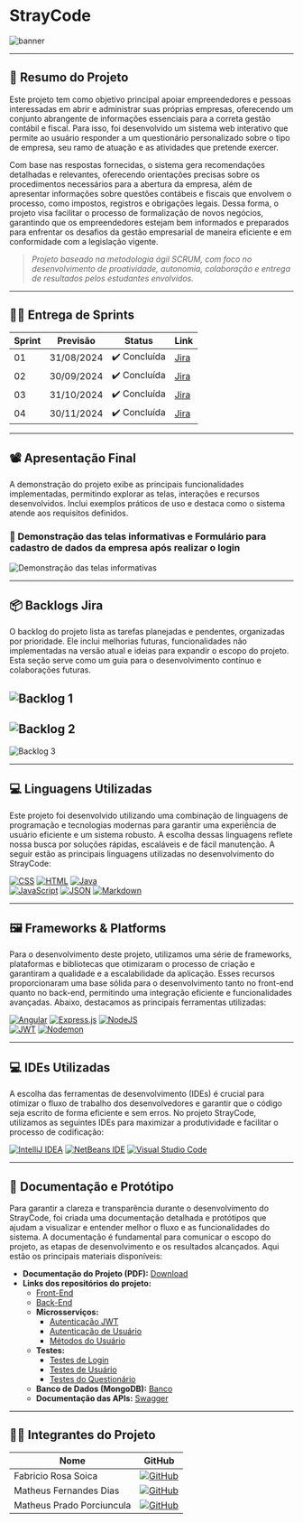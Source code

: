 # StrayCode
![banner](https://github.com/user-attachments/assets/4cbf99d4-b2c2-4e51-8e31-329c7527b671)

---

## 📝 Resumo do Projeto

Este projeto tem como objetivo principal apoiar empreendedores e pessoas interessadas em abrir e administrar suas próprias empresas, oferecendo um conjunto abrangente de informações essenciais para a correta gestão contábil e fiscal. Para isso, foi desenvolvido um sistema web interativo que permite ao usuário responder a um questionário personalizado sobre o tipo de empresa, seu ramo de atuação e as atividades que pretende exercer.

Com base nas respostas fornecidas, o sistema gera recomendações detalhadas e relevantes, oferecendo orientações precisas sobre os procedimentos necessários para a abertura da empresa, além de apresentar informações sobre questões contábeis e fiscais que envolvem o processo, como impostos, registros e obrigações legais. Dessa forma, o projeto visa facilitar o processo de formalização de novos negócios, garantindo que os empreendedores estejam bem informados e preparados para enfrentar os desafios da gestão empresarial de maneira eficiente e em conformidade com a legislação vigente.

> _Projeto baseado na metodologia ágil SCRUM, com foco no desenvolvimento de proatividade, autonomia, colaboração e entrega de resultados pelos estudantes envolvidos._

---

## 🐱‍🏍 Entrega de Sprints

| **Sprint** | **Previsão**  | **Status**      | **Link**                                                                 |
|------------|---------------|-----------------|--------------------------------------------------------------------------|
| 01         | 31/08/2024    | ✔️ Concluída    | [Jira](https://matheusfdias12.atlassian.net/jira/software/projects/SCRUM/boards/1/backlog) |
| 02         | 30/09/2024    | ✔️ Concluída    | [Jira](https://matheusfdias12.atlassian.net/jira/software/projects/SCRUM/boards/1/backlog) |
| 03         | 31/10/2024    | ✔️ Concluída    | [Jira](https://matheusfdias12.atlassian.net/jira/software/projects/SCRUM/boards/1/backlog) |
| 04         | 30/11/2024    | ✔️ Concluída    | [Jira](https://matheusfdias12.atlassian.net/jira/software/projects/SCRUM/boards/1/backlog) |

---

## 📽 Apresentação Final

A demonstração do projeto exibe as principais funcionalidades implementadas, permitindo explorar as telas, interações e recursos desenvolvidos. Inclui exemplos práticos de uso e destaca como o sistema atende aos requisitos definidos.

### 📌 Demonstração das telas informativas e Formulário para cadastro de dados da empresa após realizar o login
![Demonstração das telas informativas](https://github.com/user-attachments/assets/d8771c33-9b58-4430-bcc7-af069c50d116)




---

## 📦 Backlogs Jira

O backlog do projeto lista as tarefas planejadas e pendentes, organizadas por prioridade. Ele inclui melhorias futuras, funcionalidades não implementadas na versão atual e ideias para expandir o escopo do projeto. Esta seção serve como um guia para o desenvolvimento contínuo e colaborações futuras.

![Backlog 1](https://github.com/user-attachments/assets/56f88a41-4ab9-48ec-8e93-c85b15c2c1d9) 
--- 
![Backlog 2](https://github.com/user-attachments/assets/eedc524b-1953-4783-9a0d-a517a78ad748)  
---
![Backlog 3](https://github.com/user-attachments/assets/bba11ed5-b5da-4bf3-b192-f27b1a5ae2fa)

---

## 💻 Linguagens Utilizadas

Este projeto foi desenvolvido utilizando uma combinação de linguagens de programação e tecnologias modernas para garantir uma experiência de usuário eficiente e um sistema robusto. A escolha dessas linguagens reflete nossa busca por soluções rápidas, escaláveis e de fácil manutenção. A seguir estão as principais linguagens utilizadas no desenvolvimento do StrayCode:

[![CSS](https://img.shields.io/badge/CSS-1572B6?logo=css3&logoColor=fff)](#) [![HTML](https://img.shields.io/badge/HTML-%23E34F26.svg?logo=html5&logoColor=white)](#) [![Java](https://img.shields.io/badge/Java-%23ED8B00.svg?logo=openjdk&logoColor=white)](#)  
[![JavaScript](https://img.shields.io/badge/JavaScript-F7DF1E?logo=javascript&logoColor=000)](#) [![JSON](https://img.shields.io/badge/JSON-000?logo=json&logoColor=fff)](#) [![Markdown](https://img.shields.io/badge/Markdown-%23000000.svg?logo=markdown&logoColor=white)](#)

---

## 🖼️ Frameworks & Platforms

Para o desenvolvimento deste projeto, utilizamos uma série de frameworks, plataformas e bibliotecas que otimizaram o processo de criação e garantiram a qualidade e a escalabilidade da aplicação. Esses recursos proporcionaram uma base sólida para o desenvolvimento tanto no front-end quanto no back-end, permitindo uma integração eficiente e funcionalidades avançadas. Abaixo, destacamos as principais ferramentas utilizadas:

[![Angular](https://img.shields.io/badge/Angular-%23DD0031.svg?logo=angular&logoColor=white)](#) [![Express.js](https://img.shields.io/badge/Express.js-%23404d59.svg?logo=express&logoColor=%2361DAFB)](#) [![NodeJS](https://img.shields.io/badge/Node.js-6DA55F?logo=node.js&logoColor=white)](#)  
[![JWT](https://img.shields.io/badge/JWT-000?logo=jsonwebtokens&logoColor=white)](#) [![Nodemon](https://img.shields.io/badge/Nodemon-%23323330.svg?logo=nodemon&logoColor=BBDEAD)](#)

---

## 💻 IDEs Utilizadas

A escolha das ferramentas de desenvolvimento (IDEs) é crucial para otimizar o fluxo de trabalho dos desenvolvedores e garantir que o código seja escrito de forma eficiente e sem erros. No projeto StrayCode, utilizamos as seguintes IDEs para maximizar a produtividade e facilitar o processo de codificação:

[![IntelliJ IDEA](https://img.shields.io/badge/IntelliJIDEA-000000.svg?logo=intellij-idea&logoColor=white)](#) [![NetBeans IDE](https://img.shields.io/badge/NetBeans%20IDE-1B6AC6.svg?logo=apache-netbeans-ide&logoColor=white)](#) [![Visual Studio Code](https://custom-icon-badges.demolab.com/badge/Visual%20Studio%20Code-0078d7.svg?logo=vsc&logoColor=white)](#)

---

## 📄 Documentação e Protótipo

Para garantir a clareza e transparência durante o desenvolvimento do StrayCode, foi criada uma documentação detalhada e protótipos que ajudam a visualizar e entender melhor o fluxo e as funcionalidades do sistema. A documentação é fundamental para comunicar o escopo do projeto, as etapas de desenvolvimento e os resultados alcançados. Aqui estão os principais materiais disponíveis:

- **Documentação do Projeto (PDF):** [Download](https://github.com/Mattdias312/strayCodeAngular/blob/master/ProjetoInterdisciplinar_COMPLETO%202.pdf)  
- **Links dos repositórios do projeto:**  
  - [Front-End](https://github.com/Mattdias312/strayCodeAngular/tree/master/stray-code-app)  
  - [Back-End](https://github.com/Mattdias312/strayCodeAngular/tree/master/stray-code-back)  
  - **Microsserviços:**
    - [Autenticação JWT](https://github.com/Mattdias312/strayCodeAngular/tree/master/stray-code-back/src/middleware)  
    - [Autenticação de Usuário](https://github.com/Mattdias312/strayCodeAngular/blob/master/stray-code-back/src/controller/loginController.js)  
    - [Métodos do Usuário](https://github.com/Mattdias312/strayCodeAngular/blob/master/stray-code-back/src/controller/userController.js)  
  - **Testes:**
    - [Testes de Login](https://github.com/Mattdias312/strayCodeAngular/blob/master/stray-code-back/__tests__/01_login.test.js)  
    - [Testes de Usuário](https://github.com/Mattdias312/strayCodeAngular/blob/master/stray-code-back/__tests__/02_user.test.js)  
    - [Testes do Questionário](https://github.com/Mattdias312/strayCodeAngular/blob/master/stray-code-back/__tests__/03_questionario.test.js)  
  - **Banco de Dados (MongoDB):** [Banco](https://github.com/Mattdias312/strayCodeAngular/tree/master/MongoDB_StrayCode)  
  - **Documentação das APIs:** [Swagger](https://stray-code-back.vercel.app/doc/)

---

## 👨‍💻 Integrantes do Projeto

| **Nome**                  | **GitHub**                                                                                     |
|---------------------------|-----------------------------------------------------------------------------------------------|
| Fabricio Rosa Soica       | [![GitHub](https://img.shields.io/badge/GitHub-%23121011.svg?logo=github&logoColor=white)](https://github.com/fabriciosoica) |
| Matheus Fernandes Dias    | [![GitHub](https://img.shields.io/badge/GitHub-%23121011.svg?logo=github&logoColor=white)](https://github.com/Mattdias312) |
| Matheus Prado Porciuncula | [![GitHub](https://img.shields.io/badge/GitHub-%23121011.svg?logo=github&logoColor=white)](https://github.com/mdoisp) |
